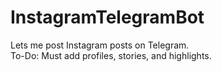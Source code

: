 # InstagramTelegramBot
Lets me post Instagram posts on Telegram.  
To-Do: Must add profiles, stories, and highlights.
